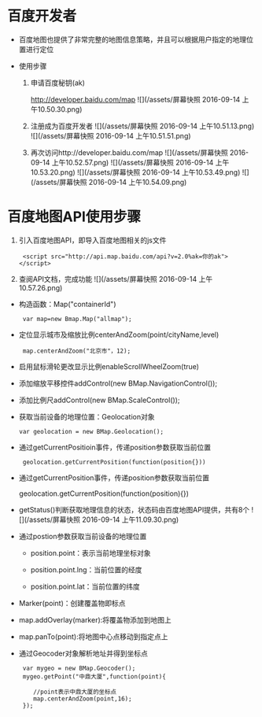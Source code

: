 # 百度开发者

- 百度地图也提供了非常完整的地图信息策略，并且可以根据用户指定的地理位置进行定位

- 使用步骤

  1. 申请百度秘钥(ak)

     http://developer.baidu.com/map
  ![](/assets/屏幕快照 2016-09-14 上午10.50.30.png)

  2. 注册成为百度开发者
  ![](/assets/屏幕快照 2016-09-14 上午10.51.13.png)
  ![](/assets/屏幕快照 2016-09-14 上午10.51.51.png)

  3. 再次访问http://developer.baidu.com/map
  ![](/assets/屏幕快照 2016-09-14 上午10.52.57.png)
  ![](/assets/屏幕快照 2016-09-14 上午10.53.20.png)
  ![](/assets/屏幕快照 2016-09-14 上午10.53.49.png)
  ![](/assets/屏幕快照 2016-09-14 上午10.54.09.png)

# 百度地图API使用步骤

 1. 引入百度地图API，即导入百度地图相关的js文件

         <script src="http://api.map.baidu.com/api?v=2.0%ak=你的ak"></script>

 2. 查阅API文档，完成功能
   ![](/assets/屏幕快照 2016-09-14 上午10.57.26.png)

   - 构造函数：Map("containerId")
 
          var map=new Bmap.Map("allmap");

   - 定位显示城市及缩放比例centerAndZoom(point/cityName,level)

          map.centerAndZoom("北京市"，12);

   - 启用鼠标滑轮更改显示比例enableScrollWheelZoom(true)

   - 添加缩放平移控件addControl(new BMap.NavigationControl());

   - 添加比例尺addControl(new BMap.ScaleControl());

   - 获取当前设备的地理位置：Geolocation对象

         var geolocation = new BMap.Geolocation();

   - 通过getCurrentPositioin事件，传递position参数获取当前位置

          geolocation.getCurrentPosition(function(position{}))

   - 通过getCurrentPosition事件，传递position参数获取当前位置

      geolocation.getCurrentPosition(function(position){})

   - getStatus()判断获取地理信息的状态，状态码由百度地图API提供，共有8个
    ![](/assets/屏幕快照 2016-09-14 上午11.09.30.png)

   - 通过postion参数获取当前设备的地理位置

     - position.point：表示当前地理坐标对象

     - position.point.lng：当前位置的经度

     - position.point.lat：当前位置的纬度

   - Marker(point)：创建覆盖物即标点

   - map.addOverlay(marker):将覆盖物添加到地图上

   - map.panTo(point):将地图中心点移动到指定点上

   - 通过Geocoder对象解析地址并得到坐标点

          var mygeo = new BMap.Geocoder();
          mygeo.getPoint("中鼎大厦",function(point){

             //point表示中鼎大厦的坐标点
             map.centerAndZoom(point,16);
          });

